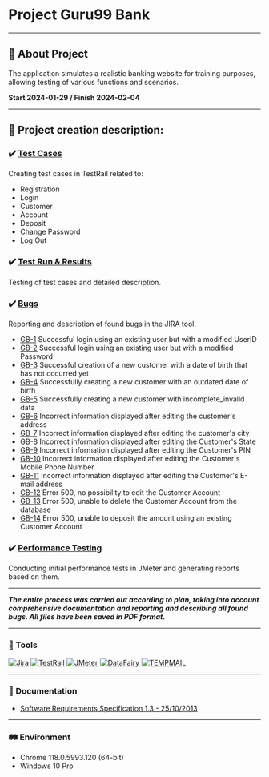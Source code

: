 # Project Guru99 Bank
-----
## :memo: About Project 

The application simulates a realistic banking website for training purposes, allowing testing of various functions and scenarios.

**Start 2024-01-29 / Finish 2024-02-04**

-----
## :pushpin: Project creation description:

### :heavy_check_mark: [Test Cases](https://github.com/natallor/my_test_projects/tree/main/Project%20Guru99%20Bank/Test%20Cases)
Creating test cases in TestRail related to:
- Registration
- Login
- Customer
- Account
- Deposit
- Change Password
- Log Out <br>

### :heavy_check_mark: [Test Run & Results](https://github.com/natallor/my_test_projects/tree/main/Project%20Guru99%20Bank/Test%20Run%20%26%20Results)
Testing of test cases and detailed description.

### :heavy_check_mark: [Bugs](https://github.com/natallor/my_test_projects/tree/main/Project%20Guru99%20Bank/Bug%20Reports)
Reporting and description of found bugs in the JIRA tool.
- [GB-1](https://github.com/natallor/my_test_projects/blob/main/Project%20Guru99%20Bank/Bug%20Reports/GB-1%20Successful%20login%20using%20an%20existing%20user%20but%20with%20a%20modified%20UserID.pdf) Successful login using an existing user but with a modified UserID
- [GB-2](https://github.com/natallor/my_test_projects/blob/main/Project%20Guru99%20Bank/Bug%20Reports/GB-2%20Successful%20login%20using%20an%20existing%20user%20but%20with%20a%20modified%20Password.pdf) Successful login using an existing user but with a modified Password
- [GB-3](https://github.com/natallor/my_test_projects/blob/main/Project%20Guru99%20Bank/Bug%20Reports/GB-3%20Successful%20creation%20of%20a%20new%20customer%20with%20a%20date%20of%20birth%20that%20has%20not%20occurred%20yet.pdf) Successful creation of a new customer with a date of birth that has not occurred yet
- [GB-4](https://github.com/natallor/my_test_projects/blob/main/Project%20Guru99%20Bank/Bug%20Reports/GB-4%20Successfully%20creating%20a%20new%20customer%20with%20an%20outdated%20date%20of%20birth.pdf) Successfully creating a new customer with an outdated date of birth
- [GB-5](https://github.com/natallor/my_test_projects/blob/main/Project%20Guru99%20Bank/Bug%20Reports/GB-5%20Successfully%20creating%20a%20new%20customer%20with%20incomplete_invalid%20data.pdf) Successfully creating a new customer with incomplete_invalid data
- [GB-6](https://github.com/natallor/my_test_projects/blob/main/Project%20Guru99%20Bank/Bug%20Reports/GB-6%20Incorrect%20information%20displayed%20after%20editing%20the%20customer's%20address.pdf) Incorrect information displayed after editing the customer's address
- [GB-7](https://github.com/natallor/my_test_projects/blob/main/Project%20Guru99%20Bank/Bug%20Reports/GB-7%20Incorrect%20information%20displayed%20after%20editing%20the%20customer's%20city.pdf) Incorrect information displayed after editing the customer's city
- [GB-8](https://github.com/natallor/my_test_projects/blob/main/Project%20Guru99%20Bank/Bug%20Reports/GB-8%20Incorrect%20information%20displayed%20after%20editing%20the%20Customer's%20State.pdf) Incorrect information displayed after editing the Customer's State
- [GB-9](https://github.com/natallor/my_test_projects/blob/main/Project%20Guru99%20Bank/Bug%20Reports/GB-9%20Incorrect%20information%20displayed%20after%20editing%20the%20Customer's%20PIN.pdf) Incorrect information displayed after editing the Customer's PIN
- [GB-10](https://github.com/natallor/my_test_projects/blob/main/Project%20Guru99%20Bank/Bug%20Reports/GB-10%20Incorrect%20information%20displayed%20after%20editing%20the%20Customer's%20Mobile%20Phone%20Number.pdf) Incorrect information displayed after editing the Customer's Mobile Phone Number
- [GB-11](https://github.com/natallor/my_test_projects/blob/main/Project%20Guru99%20Bank/Bug%20Reports/GB-11%20Incorrect%20information%20displayed%20after%20editing%20the%20Customer's%20E-mail%20address.pdf) Incorrect information displayed after editing the Customer's E-mail address
- [GB-12](https://github.com/natallor/my_test_projects/blob/main/Project%20Guru99%20Bank/Bug%20Reports/GB-12%20Error%20500%2C%20no%20possibility%20to%20edit%20the%20Customer%20Account.pdf) Error 500, no possibility to edit the Customer Account
- [GB-13](https://github.com/natallor/my_test_projects/blob/main/Project%20Guru99%20Bank/Bug%20Reports/GB-13%20Error%20500%2C%20unable%20to%20delete%20the%20Customer%20Account%20from%20the%20database.pdf) Error 500, unable to delete the Customer Account from the database
- [GB-14](https://github.com/natallor/my_test_projects/blob/main/Project%20Guru99%20Bank/Bug%20Reports/GB-14%20Error%20500%2C%20unable%20to%20deposit%20the%20amount%20using%20an%20existing%20Customer%20Account.pdf) Error 500, unable to deposit the amount using an existing Customer Account

### :heavy_check_mark: [Performance Testing](https://github.com/natallor/my_test_projects/tree/main/Project%20Guru99%20Bank/JMeter%20Report)
Conducting initial performance tests in JMeter and generating reports based on them.

-----

***The entire process was carried out according to plan, taking into account comprehensive documentation and reporting and describing all found bugs.
All files have been saved in PDF format.***

-----

### :wrench: Tools
[![Jira](https://img.shields.io/badge/Jira-%230052CC?style=%2520flat-squar&logo=Jira&logoColor=blue&labelColor=black&color=blue)](https://www.atlassian.com/pl/software/jira) 
[![TestRail](https://img.shields.io/badge/TestRail-%2365C179?style=%20flat-square&logo=TestRail&logoColor=green&labelColor=black&color=blue)](https://www.testrail.com/) 
[![JMeter](https://img.shields.io/badge/JMeter-%23D22128?style=flat&logo=Apache%20JMeter&logoColor=red&labelColor=black&color=blue)](https://jmeter.apache.org/) 
[![DataFairy](https://img.shields.io/badge/DataFairy%20-%20%23A1CA03?style=flat&logo=Excel)](https://devskiller.com/datafairy/#/person) 
[![TEMPMAIL](https://img.shields.io/badge/TEMPMAIL%20-%20%23A1CA03?style=flat)](https://temp-mail.org/pl/)

-----

### :book: Documentation
- [Software Requirements Specification 1.3 - 25/10/2013](https://github.com/natallor/my_test_projects/blob/main/Project%20Guru99%20Bank/Software%20Requirements%20Specification%20-%20Guru99%20Banking%20Project.pdf)

-----

### :railway_track: Environment
- Chrome 118.0.5993.120  (64-bit) <br>
- Windows 10 Pro
